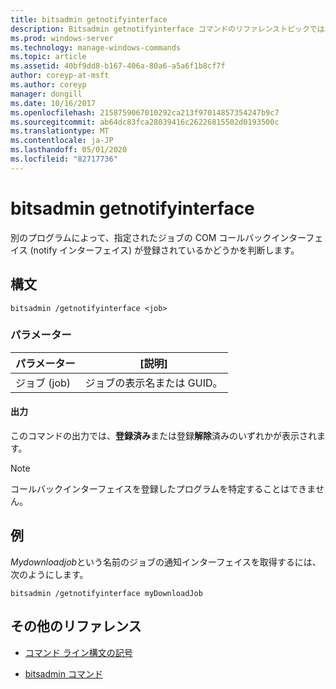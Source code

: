 ```yaml
---
title: bitsadmin getnotifyinterface
description: Bitsadmin getnotifyinterface コマンドのリファレンストピックでは、指定されたジョブの COM コールバックインターフェイスを別のプログラムが登録したかどうかを判断します。
ms.prod: windows-server
ms.technology: manage-windows-commands
ms.topic: article
ms.assetid: 40bf9dd8-b167-406a-80a6-a5a6f1b8cf7f
author: coreyp-at-msft
ms.author: coreyp
manager: dongill
ms.date: 10/16/2017
ms.openlocfilehash: 2158759067010292ca213f97014857354247b9c7
ms.sourcegitcommit: ab64dc83fca28039416c26226815502d0193500c
ms.translationtype: MT
ms.contentlocale: ja-JP
ms.lasthandoff: 05/01/2020
ms.locfileid: "82717736"
---
```

# <a name="bitsadmin-getnotifyinterface"></a>bitsadmin getnotifyinterface

別のプログラムによって、指定されたジョブの COM コールバックインターフェイス (notify インターフェイス) が登録されているかどうかを判断します。

## <a name="syntax"></a>構文

```
bitsadmin /getnotifyinterface <job>
```

### <a name="parameters"></a>パラメーター

| パラメーター | [説明] |
| -------------- | -------------- |
| ジョブ (job) | ジョブの表示名または GUID。 |

#### <a name="output"></a>出力

このコマンドの出力では、**登録済み**または登録**解除**済みのいずれかが表示されます。

> [!NOTE]
> コールバックインターフェイスを登録したプログラムを特定することはできません。

## <a name="examples"></a>例

*Mydownloadjob*という名前のジョブの通知インターフェイスを取得するには、次のようにします。

```
bitsadmin /getnotifyinterface myDownloadJob
```

## <a name="additional-references"></a>その他のリファレンス

- [コマンド ライン構文の記号](command-line-syntax-key.md)

- [bitsadmin コマンド](bitsadmin.md)
